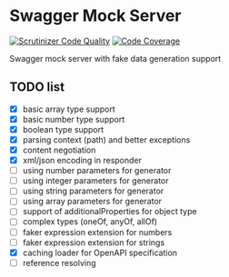 # Swagger Mock Server

[![Scrutinizer Code Quality](https://scrutinizer-ci.com/g/strider2038/swagger-mock/badges/quality-score.png?b=master)](https://scrutinizer-ci.com/g/strider2038/swagger-mock/?branch=master)
[![Code Coverage](https://scrutinizer-ci.com/g/strider2038/swagger-mock/badges/coverage.png?b=master)](https://scrutinizer-ci.com/g/strider2038/swagger-mock/?branch=master)

Swagger mock server with fake data generation support

## TODO list

* [x] basic array type support
* [x] basic number type support
* [x] boolean type support
* [x] parsing context (path) and better exceptions
* [x] content negotiation
* [x] xml/json encoding in responder
* [ ] using number parameters for generator
* [ ] using integer parameters for generator
* [ ] using string parameters for generator
* [ ] using array parameters for generator
* [ ] support of additionalProperties for object type
* [ ] complex types (oneOf, anyOf, allOf)
* [ ] faker expression extension for numbers
* [ ] faker expression extension for strings
* [x] caching loader for OpenAPI specification
* [ ] reference resolving

